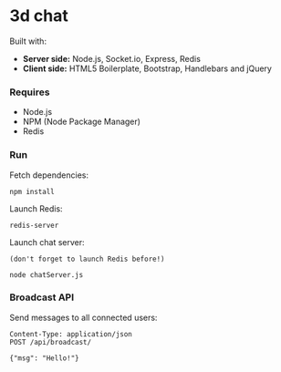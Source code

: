 # 3d chat

Built with:

  - <strong>Server side:</strong> Node.js, Socket.io, Express, Redis
  - <strong>Client side:</strong> HTML5 Boilerplate, Bootstrap, Handlebars and jQuery

### Requires

  - Node.js
  - NPM (Node Package Manager)
  - Redis

### Run

Fetch dependencies:

    npm install

Launch Redis:
    
    redis-server

Launch chat server:
    
    (don't forget to launch Redis before!)

    node chatServer.js
    
### Broadcast API

Send messages to all connected users:

    Content-Type: application/json
    POST /api/broadcast/

    {"msg": "Hello!"}
